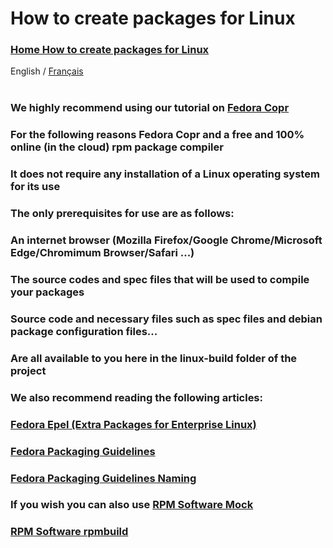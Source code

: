 How to create packages for Linux
=====

<p><h3><a href="Readme.md" target="_blank">Home How to create packages for Linux</a></h3></p>
<div>
  <span>English</span> / <a href="Readme.french.md">Français</a>
</div></br>
<p><h3>We highly recommend using our tutorial on <a href="Readme.copr.md" target="_blank">Fedora Copr</a></h3></p>
<p><h3>For the following reasons Fedora Copr and a free and 100% online (in the cloud) rpm package compiler</h3></p>
<p><h3>It does not require any installation of a Linux operating system for its use</h3></p>
<p><h3>The only prerequisites for use are as follows:</h3></p>
<p><h3>An internet browser (Mozilla Firefox/Google Chrome/Microsoft Edge/Chromimum Browser/Safari ...)</h3></p>
<p><h3>The source codes and spec files that will be used to compile your packages</h3></p>
<p><h3>Source code and necessary files such as spec files and debian package configuration files...</h3></p>
<p><h3>Are all available to you here in the linux-build folder of the project</h3></p>
<p><h3>We also recommend reading the following articles:</h3></p>
<p><h3><a href="https://docs.fedoraproject.org/en-US/epel/" target="_blank">Fedora Epel (Extra Packages for Enterprise Linux)</a></h3></p>
<p><h3><a href="https://docs.fedoraproject.org/en-US/packaging-guidelines/" target="_blank">Fedora Packaging Guidelines</a></h3></p>
<p><h3><a href="https://docs.fedoraproject.org/en-US/packaging-guidelines/Naming/" target="_blank">Fedora Packaging Guidelines Naming</a></h3></p>
<p><h3>If you wish you can also use <a href="Readme.mock.french.md" target="_blank">RPM Software Mock</a></h3></p>
<p><h3><a href="Readme.rpmbuild.french.md" target="_blank">RPM Software rpmbuild</a></h3></p>
